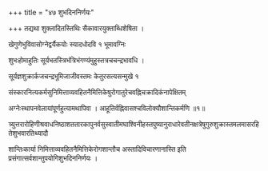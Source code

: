 +++
title = "४७ शुभदिननिर्णयः"

+++
तद्यथा शुक्लादितस्तिथिः सैकावारयुक्ताब्धिशेषिता ।

खेगुणेभुविवासोग्नेद्वर्यैकयोः स्यादधोदवि १ भूमावग्निः

शुभःहोमाहुतिः सूर्यभतस्त्रिभंत्रिभंगण्यंमुहुस्तत्रचचन्द्रभावधि ।

सूर्यज्ञशुक्रार्कजचन्द्रभूमिजाजीवस्तमः केतुरसत्यसन्मुखे १

संस्कारनित्यकर्मसुनिमित्ताव्यवहितनैमित्तिकेषुरोगातुरेचवह्निचक्रादिकंनापेक्षितम्

अग्नेःस्थापनवेलायांपूर्णहुत्यामथापिवा । आहूतिर्वह्निवासश्चविलोक्यौशान्तिकर्मणि ॥१॥

त्र्युत्तरारोहिणीश्रवाधनिष्ठाशततारकापुनर्वसुस्वातीमघाश्विनीहस्तपुष्यानुराधारेवतीनक्षत्रेषुगुरुशुक्रास्तमलमासरहितेशुभवारतिथ्यादौ

शान्तिःकार्या निमित्ताव्यवहितनैमित्तिकेरोगशान्तौच अस्तादिविचारणानास्ति इति प्रसंगात्सर्वशान्तुपयोगिशुभदिननिर्णयः ।
